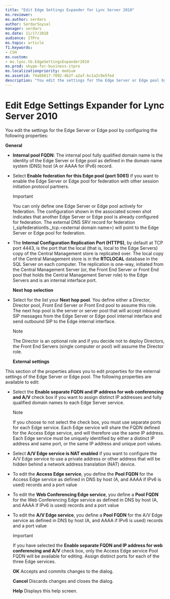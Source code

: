 ```yaml
---
title: "Edit Edge Settings Expander for Lync Server 2010"
ms.reviewer: 
ms.author: serdars
author: SerdarSoysal
manager: serdars
ms.date: 11/17/2018
audience: ITPro
ms.topic: article
f1.keywords:
- CSH
ms.custom:
- ms.lync.tb.EdgeSettingsExpander2010
ms.prod: skype-for-business-itpro
ms.localizationpriority: medium
ms.assetid: 74a66817-7092-4b2f-a2af-bc1a2c9e5fed
description: "You edit the settings for the Edge Server or Edge pool by configuring the following properties:"
---
```


# Edit Edge Settings Expander for Lync Server 2010
 
You edit the settings for the Edge Server or Edge pool by configuring the following properties: 
  
 **General**
  
- **Internal pool FQDN**: The internal pool fully qualified domain name is the identity of the Edge Server or Edge pool as defined in the domain name system (DNS) host (A or AAAA for IPv6) record.
    
- Select **Enable federation for this Edge pool (port 5061)** if you want to enable the Edge Server or Edge pool for federation with other session initiation protocol partners.
    
    > [!IMPORTANT]
    > You can only define one Edge Server or Edge pool actively for federation. The configuration shown in the associated screen shot indicates that another Edge Server or Edge pool is already configured for federation. The external DNS SRV record for federation (_sipfederationtls._tcp.\<external domain name\>) will point to the Edge Server or Edge pool for federation. 
  
- The **Internal Configuration Replication Port (HTTPS)**, by default at TCP port 4443, is the port that the local (that is, local to the Edge Servers) copy of the Central Management store is replicated over. The local copy of the Central Management store is in the **RTCLOCAL** database in the SQL Server on each computer. The replication is one-way, initiated from the Central Management Server (or, the Front End Server or Front End pool that holds the Central Management Server role) to the Edge Servers and is an internal interface port.
    
  **Next hop selection**
  
- Select for the list your **Next hop pool**. You define either a Director, Director pool, Front End Server or Front End pool to assume this role. The next hop pool is the server or server pool that will accept inbound SIP messages from the Edge Server or Edge pool internal interface and send outbound SIP to the Edge internal interface.
    
    > [!NOTE]
    > The Director is an optional role and if you decide not to deploy Directors, the Front End Servers (single computer or pool) will assume the Director role. 
  
  **External settings**
  
This section of the properties allows you to edit properties for the external settings of the Edge Server or Edge pool. The following properties are available to edit:
  
- Select the **Enable separate FQDN and IP address for web conferencing and A/V** check box if you want to assign distinct IP addresses and fully qualified domain names to each Edge Server service.
    
    > [!NOTE]
    > If you choose to not select the check box, you must use separate ports for each Edge service. Each Edge service will share the FQDN defined for the Access Edge service, and will therefore use the same IP address. Each Edge service must be uniquely identified by either a distinct IP address and same port, or the same IP address and unique port values. 
  
- Select **A/V Edge service is NAT enabled** if you want to configure the A/V Edge service to use a private address or other address that will be hidden behind a network address translation (NAT) device.
    
- To edit the **Access Edge service**, you define the **Pool FQDN** for the Access Edge service as defined in DNS by host (A, and AAAA if IPv6 is used) records and a port value
    
- To edit the **Web Conferencing Edge service**, you define a **Pool FQDN** for the Web Conferencing Edge service as defined in DNS by host (A, and AAAA if IPv6 is used) records and a port value
    
- To edit the **A/V Edge service**, you define a **Pool FQDN** for the A/V Edge service as defined in DNS by host (A, and AAAA if IPv6 is used) records and a port value
    
    > [!IMPORTANT]
    > If you have selected the **Enable separate FQDN and IP address for web conferencing and A/V** check box, only the Access Edge service Pool FQDN will be available for editing. Assign distinct ports for each of the three Edge services.
  
  **OK** Accepts and commits changes to the dialog.
  
  **Cancel** Discards changes and closes the dialog.
  
  **Help** Displays this help screen.
  

